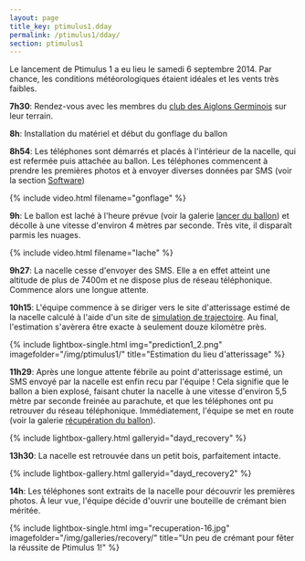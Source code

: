 ```yaml
---
layout: page
title_key: ptimulus1.dday
permalink: /ptimulus1/dday/
section: ptimulus1
---
```


Le lancement de Ptimulus 1 a eu lieu le samedi 6 septembre 2014. Par chance, les conditions météorologiques étaient idéales et les vents très faibles.

<b>7h30</b>: Rendez-vous avec les membres du [club des Aiglons Germinois](http://les-aiglons-germinois.blog4ever.com/blog/index-716495.html) sur leur terrain.

<b>8h</b>: Installation du matériel et début du gonflage du ballon

<b>8h54</b>: Les téléphones sont démarrés et placés à l'intérieur de la nacelle, qui est refermée puis attachée au ballon.
Les téléphones commencent à prendre les premières photos et à envoyer diverses données par SMS (voir la section [Software](/ptimulus1/software/))

<p>
{% include video.html filename="gonflage" %}
</p>

<b>9h</b>: Le ballon est laché à l'heure prévue (voir la galerie [lancer du ballon](/ptimulus1/galleries/launch/)) et décolle à une vitesse d'environ 4 mètres par seconde. Très vite, il disparaît parmis les nuages.

<p>
{% include video.html filename="lache" %}
</p>

<b>9h27</b>: La nacelle cesse d'envoyer des SMS. Elle a en effet atteint une altitude de plus de 7400m et ne dispose plus de réseau téléphonique.
Commence alors une longue attente.

<b>10h15</b>: L'équipe commence à se diriger vers le site d'atterissage estimé de la nacelle calculé à l'aide d'un site de [simulation de trajectoire](http://predict.habhub.org).
Au final, l'estimation s'avèrera être exacte à seulement douze kilomètre près.

<p>
{% include lightbox-single.html img="prediction1_2.png" imagefolder="/img/ptimulus1/" title="Estimation du lieu d'atterissage" %}
</p>

<b>11h29</b>: Après une longue attente fébrile au point d'atterissage estimé, un SMS envoyé par la nacelle est enfin recu par l'équipe !
Cela signifie que le ballon a bien explosé, faisant chuter la nacelle à une vitesse d'environ 5,5 mètre par seconde freinée au parachute, et que les téléphones ont pu retrouver du réseau téléphonique. Immédiatement, l'équipe se met en route (voir la galerie [récupération du ballon](/ptimulus1/galleries/recuperation/)).

{% include lightbox-gallery.html galleryid="dayd_recovery" %}

<b>13h30</b>: La nacelle est retrouvée dans un petit bois, parfaitement intacte.

{% include lightbox-gallery.html galleryid="dayd_recovery2" %}

<b>14h</b>: Les téléphones sont extraits de la nacelle pour découvrir les premières photos. À leur vue, l'équipe décide d'ouvrir une bouteille de crémant bien méritée.

<p>
{% include lightbox-single.html img="recuperation-16.jpg" imagefolder="/img/galleries/recovery/" title="Un peu de crémant pour fêter la réussite de Ptimulus 1!" %}
</p>

